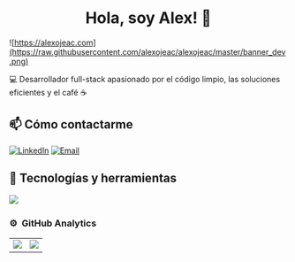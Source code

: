 <div align="center">
  <h1 align="center"> Hola, soy Alex! 👋</h1>
</div>

![https://alexojeac.com](https://raw.githubusercontent.com/alexojeac/alexojeac/master/banner_dev.png)

💻 Desarrollador full-stack apasionado por el código limpio, las soluciones eficientes y el café ☕

## 📫 Cómo contactarme
[![LinkedIn](https://img.shields.io/badge/LinkedIn-blue?style=flat&logo=linkedin&logoColor=white)](https://www.linkedin.com/in/alexojea/)
[![Email](https://img.shields.io/badge/Email-D14836?style=flat&logo=gmail&logoColor=white)](mailto:alexojeaaoc2@gmail.com.com)

## 🧰 Tecnologías y herramientas
<img src="https://skillicons.dev/icons?i=java,spring,html,css,kotlin,mysql,git,github,linux" />

### ⚙️ &nbsp;GitHub Analytics
<table>
  <tr>
    <td>
      <a href="https://github.com/alexojeac">
        <img height="180em" src="https://github-readme-stats-eight-theta.vercel.app/api?username=alexojeac&show_icons=true&theme=algolia&include_all_commits=true&count_private=true"/>
      </a>
    </td>
    <td>
      <a href="https://github.com/alexojeac">
        <img height="180em" src="https://github-readme-stats-eight-theta.vercel.app/api/top-langs/?username=alexojeac&layout=compact&langs_count=8&theme=algolia"/>
      </a>
    </td>
  </tr>
</table>

